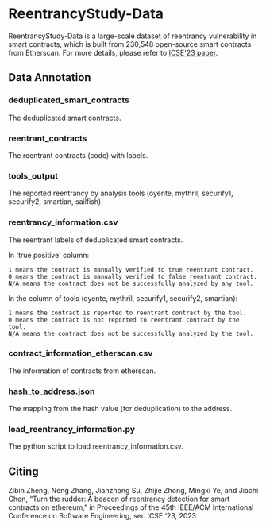 # ReentrancyStudy-Data

ReentrancyStudy-Data is a large-scale dataset of reentrancy vulnerability in smart contracts, which is built from 230,548 open-source smart contracts from Etherscan. For more details, please refer to [ICSE'23 paper](https://github.com/InPlusLab/ReentrancyStudy-Data/tree/main/paper/Turn_the_Rudder_A_Beacon_of_Reentrancy_Detection_for_Smart_Contracts_on_Ethereum.pdf).

## Data Annotation

### deduplicated_smart_contracts
The deduplicated smart contracts.

### reentrant_contracts
The reentrant contracts (code) with labels.

### tools_output
The reported reentrancy by analysis tools (oyente, mythril, securify1, securify2, smartian, sailfish).

### reentrancy_information.csv
The reentrant labels of deduplicated smart contracts.

In 'true positive' column:
```
1 means the contract is manually verified to true reentrant contract.
0 means the contract is manually verified to false reentrant contract.
N/A means the contract does not be successfully analyzed by any tool.
```

In the column of tools (oyente, mythril, securify1, securify2, smartian):
```
1 means the contract is reported to reentrant contract by the tool.
0 means the contract is not reported to reentrant contract by the tool.
N/A means the contract does not be successfully analyzed by the tool.
```

### contract_information_etherscan.csv
The information of contracts from etherscan.

### hash_to_address.json
The mapping from the hash value (for deduplication) to the address.

### load_reentrancy_information.py
The python script to load reentrancy_information.csv.

## Citing

Zibin Zheng, Neng Zhang, Jianzhong Su, Zhijie Zhong, Mingxi Ye, and Jiachi Chen, “Turn the rudder: A beacon of reentrancy detection for smart contracts on ethereum,” in Proceedings of the 45th IEEE/ACM International Conference on Software Engineering, ser. ICSE ’23, 2023

<!-- ```
@inproceedings{zheng2023turn,
author = {Zheng, Zibin and Zhang, Neng and Su, Jianzhong and Zhong, Zhijie and Ye, Mingxi and Chen, Jiachi},
title = {Turn the Rudder: A Beacon of Reentrancy Detection for Smart Contracts on Ethereum},
year = {2023},
booktitle = {Proceedings of the 45th IEEE/ACM International Conference on Software Engineering},
series = {ICSE '23}
}
``` -->